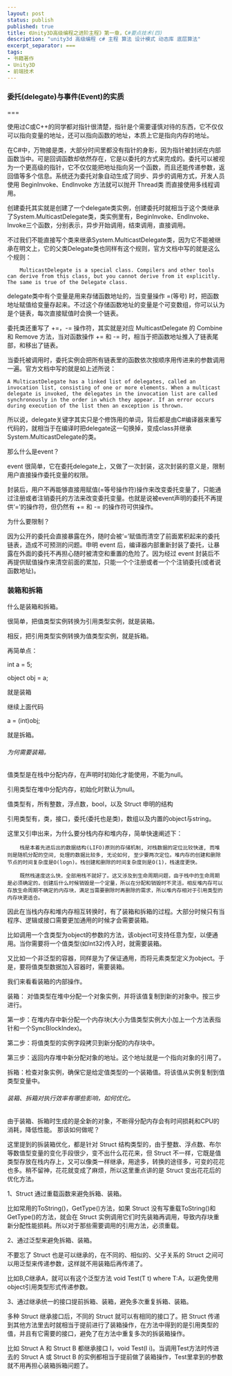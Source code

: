 ```yaml
---
layout: post
status: publish
published: true
title: 《Unity3D高级编程之进阶主程》第一章，C#要点技术(四)
description: "unity3d 高级编程 c# 主程 算法 设计模式 动态库 底层算法"
excerpt_separator: ===
tags:
- 书籍著作
- Unity3D
- 前端技术
---
```


### 委托(delegate)与事件(Event)的实质

===

使用过C或C++的同学都对指针很清楚，指针是个需要谨慎对待的东西，它不仅仅可以指向变量的地址，还可以指向函数的地址，本质上它是指向内存的地址。

在C#中，万物接是类，大部分时间里都没有指针的身影，因为指针被封闭在内部函数当中。可是回调函数却依然存在，它是以委托的方式来完成的。委托可以被视为一个更高级的指针，它不仅仅能把地址指向另一个函数，而且还能传递参数，返回值等多个信息。系统还为委托对象自动生成了同步、异步的调用方式，开发人员使用 BeginInvoke、EndInvoke 方法就可以抛开 Thread类 而直接使用多线程调用。

创建委托其实就是创建了一个delegate类实例，创建委托时就相当于这个类继承了System.MulticastDelegate类，类实例里有，BeginInvoke、EndInvoke、Invoke三个函数，分别表示，异步开始调用，结束调用，直接调用。

不过我们不能直接写个类来继承System.MulticastDelegate类，因为它不能被继承在明文上，它的父类Delegate类也同样有这个规则，官方文档中写的就是这么个规则：

		MulticastDelegate is a special class. Compilers and other tools can derive from this class, but you cannot derive from it explicitly. The same is true of the Delegate class.

delegate类中有个变量是用来存储函数地址的，当变量操作 =(等号) 时，把函数地址赋值给变量存起来。不过这个存储函数地址的变量是个可变数组，你可以认为是个链表，每次直接赋值时会换一个链表。

委托类还重写了 +=，-= 操作符，其实就是对应 MulticastDelegate 的 Combine 和 Remove 方法，当对函数操作 += 和 -= 时，相当于把函数地址推入了链表尾部，和移出了链表。

当委托被调用时，委托实例会把所有链表里的函数依次按顺序用传进来的参数调用一遍。官方文档中写的就是如上述所说：

	A MulticastDelegate has a linked list of delegates, called an invocation list, consisting of one or more elements. When a multicast delegate is invoked, the delegates in the invocation list are called synchronously in the order in which they appear. If an error occurs during execution of the list then an exception is thrown.

所以说，delegate关键字其实只是个修饰用的单词，背后都是由C#编译器来重写代码的，就相当于在编译时把delegate这一句换掉，变成class并继承System.MulticastDelegate的类。

那么什么是event？

event 很简单，它在委托delegate上，又做了一次封装，这次封装的意义是，限制用户直接操作委托变量的权限。

封装后，用户不再能够直接用赋值(=等号操作符)操作来改变委托变量了，只能通过注册或者注销委托的方法来改变委托变量。也就是说被event声明的委托不再提供‘=’的操作符，但仍然有 += 和 -= 的操作符可供操作。

为什么要限制？

因为公开的委托会直接暴露在外，随时会被‘=’赋值而清空了前面累积起来的委托链表，造成不可预测的问题。申明 event 后，编译器内部重新封装了委托，让暴露在外面的委托不再担心随时被清空和重置的危险了。因为经过 event 封装后不再提供赋值操作来清空前面的累加，只能一个个注册或者一个个注销委托(或者说函数地址)。

### 装箱和拆箱

什么是装箱和拆箱。

很简单，把值类型实例转换为引用类型实例，就是装箱。

相反，把引用类型实例转换为值类型实例，就是拆箱。

再简单点：

int a = 5;

object obj = a;

就是装箱

继续上面代码

a = (int)obj;

就是拆箱。

###### 为何需要装箱。

值类型是在栈中分配内存，在声明时初始化才能使用，不能为null。 

引用类型在堆中分配内存，初始化时默认为null。 

值类型有，所有整数，浮点数，bool，以及 Struct 申明的结构

引用类型有，类，接口，委托(委托也是类)，数组以及内置的object与string。

这里又引申出来，为什么要分栈内存和堆内存，简单快速阐述下：

		栈是本着先进后出的数据结构(LIFO)原则的存储机制, 对栈数据的定位比较快速, 而堆则是随机分配的空间, 处理的数据比较多, 无论如何, 至少要两次定位。堆内存的创建和删除节点的时间复杂度是O(logn)。栈创建和删除的时间复杂度则是O(1)，栈速度更快。

		既然栈速度这么快，全部用栈不就好了。这又涉及到生命周期问题，由于栈中的生命周期是必须确定的，创建后什么时候销毁是一个定量，所以在分配和销毁时不灵活，相反堆内存可以存放生命周期不确定的内存块，满足当需要删除时再删除的需求，所以堆内存相对于引用类型的内存块更适合。

因此在当栈内存和堆内存相互转换时，有了装箱和拆箱的过程。大部分时候只有当程序、逻辑或接口需要更加通用的时候才会需要装箱。

比如调用一个含类型为object的参数的方法，该object可支持任意为型，以便通用。当你需要将一个值类型(如Int32)传入时，就需要装箱。

又比如一个非泛型的容器，同样是为了保证通用，而将元素类型定义为object。于是，要将值类型数据加入容器时，需要装箱。

我们来看看装箱的内部操作。

装箱： 对值类型在堆中分配一个对象实例，并将该值复制到新的对象中。按三步进行。 

第一步：在堆内存中新分配一个内存块(大小为值类型实例大小加上一个方法表指针和一个SyncBlockIndex)。 

第二步：将值类型的实例字段拷贝到新分配的内存块中。 

第三步：返回内存堆中新分配对象的地址。这个地址就是一个指向对象的引用了。 

拆箱：检查对象实例，确保它是给定值类型的一个装箱值。将该值从实例复制到值类型变量中。
 
###### 装箱、拆箱对执行效率有哪些影响，如何优化。

由于装箱、拆箱时生成的是全新的对象，不断得分配内存会有时间损耗和CPU的消耗，降低性能。 那该如何做呢？

这里提到的拆装箱优化，都是针对 Struct 结构类型的，由于整数、浮点数、布尔等数值型变量的变化手段很少，变不出什么花花来，但 Struct 不一样，它既是值类型存放在栈内存上，又可以像类一样继承，用途多，转换的途径多，可变的花花也多。稍不留神，花花就变成了麻烦，所以这里重点讲的是 Struct 变出花花后的优化方法。

1、Struct 通过重载函数来避免拆箱、装箱。

比如常用的ToString()，GetType()方法，如果 Struct 没有写重载ToString()和GetType()的方法，就会在 Struct 实例调用它们时先装箱再调用，导致内存块重新分配性能损耗。所以对于那些需要调用的引用方法，必须重载。

2、通过泛型来避免拆箱、装箱。

不要忘了 Struct 也是可以继承的，在不同的、相似的、父子关系的 Struct 之间可以用泛型来传递参数，这样就不用装箱后再传递了。

比如B,C继承A，就可以有这个泛型方法 void Test<T>(T t) where T:A，以避免使用object引用类型形式传递参数。

3、通过继承统一的接口提前拆箱、装箱，避免多次重复拆箱、装箱。

多种 Struct 继承接口后，不同的 Struct 就可以有相同的接口了。把 Struct 传递到其他方法里去时就相当于提前进行了装箱操作，在方法中得到的是引用类型的值，并且有它需要的接口，避免了在方法中重复多次的拆装箱操作。

比如 Struct A 和 Struct B 都继承接口 I，void Test(I i)。当调用Test方法时传进去的 Struct A 或 Struct B 的实例都相当于提前做了装箱操作，Test里拿到的参数就不用再担心装箱拆箱问题了。
